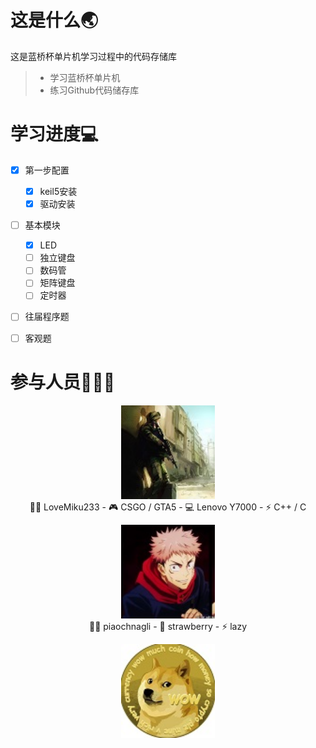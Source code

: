 # 这是什么🌏
这是蓝桥杯单片机学习过程中的代码存储库

> * 学习蓝桥杯单片机
> * 练习Github代码储存库

# 学习进度💻
- [x] 第一步配置
    - [x] keil5安装
    - [x] 驱动安装
- [ ] 基本模块
    - [x] LED
    - [ ] 独立键盘
    - [ ] 数码管
    - [ ] 矩阵键盘
    - [ ] 定时器
- [ ] 往届程序题
- [ ] 客观题


# 参与人员👨‍👦‍👦
<p align="center">
<a href= LoveMiku233/> <img alt="LoveMiku233" width="150" height="150" src="LoveMiku233/tx.png" /><br/></a>
 👨‍💻 LoveMiku233 
- 🎮 CSGO / GTA5 
- 💻 Lenovo Y7000 
- ⚡ C++ / C  
</p>

<p align="center">
<a href= piaochnagli/><img  src="piaochnagli/tx.png" width="150" height="150" alt="头像" /><br/></a>
 👨‍💻 piaochnagli 
- 🍓 strawberry
- ⚡  lazy
</p>

<p align="center">
<a href= YaYa/> <img src="YaYa/tx.png" width="150" height="150" alt="头像" /><br/></a>
</p>
